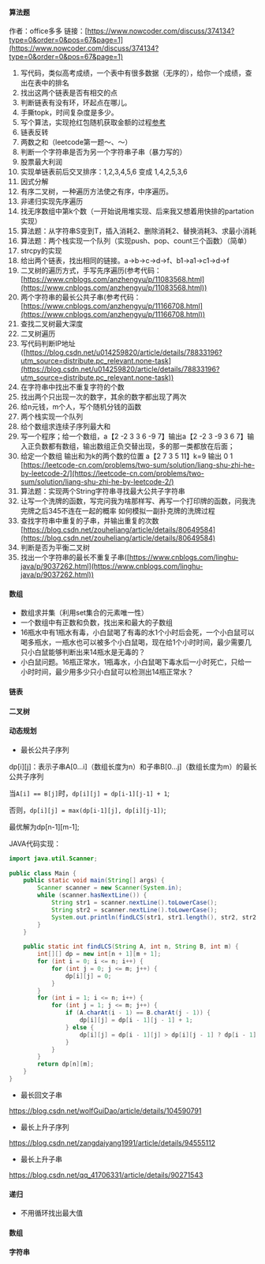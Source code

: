 
#### 算法题

作者：office多多
链接：[https://www.nowcoder.com/discuss/374134?type=0&order=0&pos=67&page=1](https://www.nowcoder.com/discuss/374134?type=0&order=0&pos=67&page=1)

1.  写代码，类似高考成绩，一个表中有很多数据（无序的），给你一个成绩，查出在表中的排名
2.  找出这两个链表是否有相交的点
3.  判断链表有没有环，环起点在哪儿。
4.  手撕topk，时间复杂度是多少。
5.  写个算法，实现抢红包随机获取金额的过程[参考](https://blog.csdn.net/bjweimengshu/article/details/80045958)
6.  链表反转
7.  两数之和（leetcode第一题～、～）
8.  判断一个字符串是否为另一个字符串子串（暴力写的）
9.  股票最大利润
10.  实现单链表前后交叉排序：1,2,3,4,5,6 变成 1,4,2,5,3,6
11.  因式分解
12.  有序二叉树，一种遍历方法使之有序，中序遍历。
13.  非递归实现先序遍历
14.  找无序数组中第k个数（一开始说用堆实现、后来我又想着用快排的partation实现）
15.  算法题：从字符串S变到T，插入消耗2、删除消耗2、替换消耗3、求最小消耗
16.  算法题：两个栈实现一个队列（实现push、pop、count三个函数）（简单）
17.  strcpy的实现
18.  给出两个链表，找出相同的链接。a->b->c->d->f、b1->a1->c1->d->f
19.  二叉树的遍历方式，手写先序遍历(参考代码：[https://www.cnblogs.com/anzhengyu/p/11083568.html](https://www.cnblogs.com/anzhengyu/p/11083568.html))
20.  两个字符串的最长公共子串(参考代码：[https://www.cnblogs.com/anzhengyu/p/11166708.html](https://www.cnblogs.com/anzhengyu/p/11166708.html))
21.  查找二叉树最大深度
22.  二叉树遍历
23.  写代码判断IP地址([https://blog.csdn.net/u014259820/article/details/78833196?utm_source=distribute.pc_relevant.none-task](https://blog.csdn.net/u014259820/article/details/78833196?utm_source=distribute.pc_relevant.none-task))
24.  在字符串中找出不重复字符的个数
25.  找出两个只出现一次的数字，其余的数字都出现了两次
26.  给n元钱，m个人，写个随机分钱的函数
27.  两个栈实现一个队列
28.  给个数组求连续子序列最大和
29.  写一个程序；给一个数组，a【2 -2 3 3 6 -9 7】输出a【2 -2 3 -9 3 6 7】输入正负数都有数组，输出数组正负交替出现，多的那一类都放在后面；
30.  给定一个数组 输出和为k的两个数的位置 a【2 7 3 5 11】k=9 输出 0 1 [https://leetcode-cn.com/problems/two-sum/solution/liang-shu-zhi-he-by-leetcode-2/](https://leetcode-cn.com/problems/two-sum/solution/liang-shu-zhi-he-by-leetcode-2/)
31.  算法题：实现两个String字符串寻找最大公共子字符串
32.  让写一个洗牌的函数，写完问我为啥那样写、再写一个打印牌的函数，问我洗完牌之后345不连在一起的概率 如何模拟一副扑克牌的洗牌过程
33.  查找字符串中重复的子串，并输出重复的次数 [https://blog.csdn.net/zouheliang/article/details/80649584](https://blog.csdn.net/zouheliang/article/details/80649584)
34.  判断是否为平衡二叉树
35.  找出一个字符串的最长不重复子串([https://www.cnblogs.com/linghu-java/p/9037262.html](https://www.cnblogs.com/linghu-java/p/9037262.html))


#### 数组

- 数组求并集（利用set集合的元素唯一性）
- 一个数组中有正数和负数，找出来和最大的子数组
- 16瓶水中有1瓶水有毒，小白鼠喝了有毒的水1个小时后会死，一个小白鼠可以喝多瓶水，一瓶水也可以被多个小白鼠喝，现在给1个小时时间，最少需要几只小白鼠能够判断出来14瓶水是无毒的？
- 小白鼠问题。16瓶正常水，1瓶毒水，小白鼠喝下毒水后一小时死亡，只给一小时时间，最少用多少只小白鼠可以检测出14瓶正常水？ 

#### 链表

#### 二叉树

#### 动态规划

- 最长公共子序列


dp[i][j]：表示子串A[0...i]（数组长度为n）和子串B[0...j]（数组长度为m）的最长公共子序列

当`A[i] == B[j]`时，`dp[i][j] = dp[i-1][j-1] + 1`;

否则，`dp[i][j] = max(dp[i-1][j], dp[i][j-1])`;

最优解为dp[n-1][m-1];

JAVA代码实现：

```java
import java.util.Scanner;
 
public class Main {
    public static void main(String[] args) {
        Scanner scanner = new Scanner(System.in);
        while (scanner.hasNextLine()) {
            String str1 = scanner.nextLine().toLowerCase();
            String str2 = scanner.nextLine().toLowerCase();
            System.out.println(findLCS(str1, str1.length(), str2, str2.length()));
        }
    }
 
    public static int findLCS(String A, int n, String B, int m) {
        int[][] dp = new int[n + 1][m + 1];
        for (int i = 0; i <= n; i++) {
            for (int j = 0; j <= m; j++) {
                dp[i][j] = 0;
            }
        }
        for (int i = 1; i <= n; i++) {
            for (int j = 1; j <= m; j++) {
                if (A.charAt(i - 1) == B.charAt(j - 1)) {
                    dp[i][j] = dp[i - 1][j - 1] + 1;
                } else {
                    dp[i][j] = dp[i - 1][j] > dp[i][j - 1] ? dp[i - 1][j] : dp[i][j - 1];
                }
            }
        }
        return dp[n][m];
    }
}
```

- 最长回文子串

https://blog.csdn.net/wolfGuiDao/article/details/104590791

- 最长上升子序列

https://blog.csdn.net/zangdaiyang1991/article/details/94555112

- 最长上升子串

https://blog.csdn.net/qq_41706331/article/details/90271543

#### 递归

- 不用循环找出最大值



#### 数组

#### 字符串

